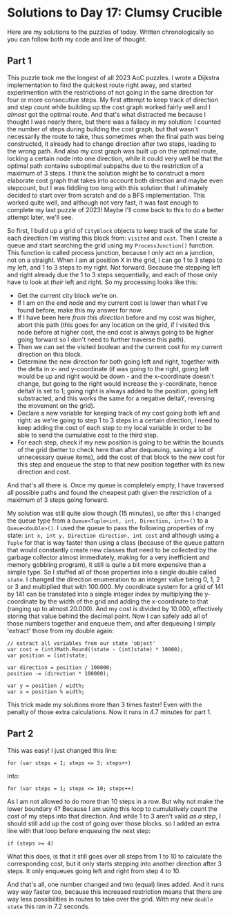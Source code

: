 # Solutions to Day 17: Clumsy Crucible

Here are my solutions to the puzzles of today. Written chronologically so you can follow both my code and line of thought.

## Part 1

This puzzle took me the longest of all 2023 AoC puzzles. I wrote a Dijkstra implementation to find the quickest route right away, and started experimention with the restrictions of not going in the same direction for four or more consecutive steps. My first attempt to keep track of direction and step count while building up the cost graph worked fairly well and I _almost_ got the optimal route. And that's what distracted me because I thought I was nearly there, but there was a fallacy in my solution: I counted the number of steps during building the cost graph, but that wasn't necessarily the route to take, thus sometimes when the final path was being constructed, it already had to change direction after two steps, leading to the wrong path. And also my cost graph was built up on the optimal route, locking a certain node into one direction, while it could very well be that the optimal path contains suboptimal subpaths due to the restriction of a maximum of 3 steps. I think the solution might be to construct a more elaborate cost graph that takes into account both direction and maybe even stepcount, but I was fiddling too long with this solution that I ultimately decided to start over from scratch and do a BFS implementation. This worked quite well, and although not very fast, it was fast enough to complete my last puzzle of 2023! Maybe I'll come back to this to do a better attempt later, we'll see.

So first, I build up a grid of `CityBlock` objects to keep track of the state for each direction I'm visiting this block from: `visited` and `cost`. Then I create a queue and start searching the grid using my `ProcessJunction()` function. This function is called process junction, because I only act on a junction, not on a straight. When I am at position X in the grid, I can go 1 to 3 steps to my left, and 1 to 3 steps to my right. Not forward. Because the stepping left and right already due the 1 to 3 steps sequentially, and each of those only have to look at _their_ left and right. So my processing looks like this:

- Get the current city block we're on.
- If I am on the end node and my current cost is lower than what I've found before, make this my answer for now.
- If I have been here _from this direction_ before and my cost was higher, abort this path (this goes for any location on the grid, if I visited this node before at higher cost, the end cost is always going to be higher going forward so I don't need to further traverse this path).
- Then we can set the visited boolean and the current cost for my current direction on this block.
- Determine the new direction for both going left and right, together with the delta in x- and y-coordinate (if was going to the right, going left would be up and right would be down - and the x-coordinate doesn't change, but going to the right would increase the y-coordinate, hence deltaY is set to 1; going right is always added to the position, going left substracted, and this works the same for a negative deltaY, reversing the movement on the grid).
- Declare a new variable for keeping track of my cost going both left and right: as we're going to step 1 to 3 steps in a certain direction, I need to keep adding the cost of each step to my local variable in order to be able to send the cumulative cost to the third step.
- For each step, check if my new position is going to be within the bounds of the grid (better to check here than after dequeuing, saving a lot of unnecessary queue items), add the cost of that block to the new cost for this step and enqueue the step to that new position together with its new direction and cost.

And that's all there is. Once my queue is completely empty, I have traversed all possible paths and found the cheapest path given the restriction of a maximum of 3 steps going forward.

My solution was still quite slow though (15 minutes), so after this I changed the queue type from a `Queue<Tuple<int, int, Direction, int>>()` to a `Queue<double>()`. I used the queue to pass the following properties of my state: `int x, int y, Direction direction, int cost` and although using a `Tuple` for that is way faster than using a class (because of the queue pattern that would constantly create new classes that need to be collected by the garbage collector almost immediately, making for a very inefficient and memory gobbling program), it still is quite a bit more expensive than a simple type. So I stuffed all of those properties into a single double called `state`. I changed the direction enumeration to an integer value being 0, 1, 2 or 3 and multiplied that with 100.000. My coordinate system for a grid of 141 by 141 can be translated into a single integer index by multiplying the y-coordinate by the width of the grid and adding the x-coordinate to that (ranging up to almost 20.000). And my cost is divided by 10.000, effectively storing that value behind the decimal point. Now I can safely add all of those numbers together and enqueue them, and after dequeuing I simply 'extract' those from my double again:

```
// extract all variables from our state 'object'
var cost = (int)Math.Round((state - (int)state) * 10000);
var position = (int)state;

var direction = position / 100000;
position -= (direction * 100000);

var y = position / width;
var x = position % width;
```

This trick made my solutions more than 3 times faster! Even with the penalty of those extra calculations. Now it runs in 4.7 minutes for part 1.

## Part 2

This was easy! I just changed this line:
```
for (var steps = 1; steps <= 3; steps++)
```
into:
```
for (var steps = 1; steps <= 10; steps++)
```
As I am not allowed to do more than 10 steps in a row. But why not make the lower boundary 4? Because I am using this loop to cumulatively count the cost of my steps into that direction. And while 1 to 3 aren't valid _as a step_, I should still add up the cost of going over those blocks. so I added an extra line with that loop before enqueuing the next step:
```
if (steps >= 4)
```
What this does, is that it still goes over all steps from 1 to 10 to calculate the corresponding cost, but it only starts stepping into another direction after 3 steps. It only enqueues going left and right from step 4 to 10.

And that's all, one number changed and two (equal) lines added. And it runs way way faster too, because this increased restriction means that there are way less possibilities in routes to take over the grid. With my new `double state` this ran in 7.2 seconds.

